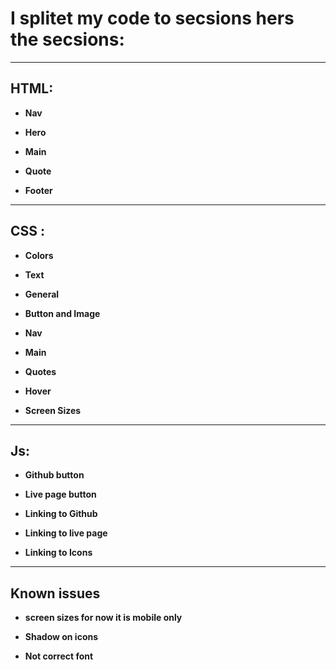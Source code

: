 # I splitet my code to secsions hers the secsions:

<hr>

## HTML:

- **Nav**

- **Hero**

- **Main**

- **Quote**

- **Footer**

<hr>

## CSS :

- **Colors**

- **Text**

- **General**

- **Button and Image**

- **Nav**

- **Main**

- **Quotes**

- **Hover**

- **Screen Sizes**

<hr>

## Js:

- **Github button**

- **Live page button**

- **Linking to Github**

- **Linking to live page**

- **Linking to Icons**

<hr>

## Known issues

- **screen sizes for now it is mobile only**

- **Shadow on icons**

- **Not correct font**
